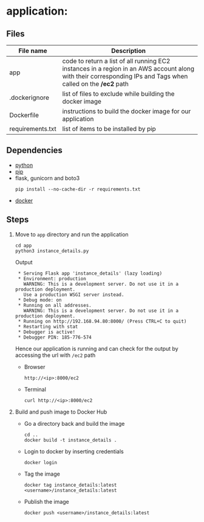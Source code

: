 # application:

## Files
| File name | Description |
| ----------- | ----------- |
| app | code to return a list of all running EC2 instances in a region in an AWS account along with their corresponding IPs and Tags when called on the **/ec2** path |
| .dockerignore | list of files to exclude while building the docker image |
| Dockerfile | instructions to build the docker image for our application |
| requirements.txt | list of items to be installed by pip |

## Dependencies
- [python](https://www.python.org/downloads/)
- [pip](https://pip.pypa.io/en/stable/installation/)
- flask, gunicorn and boto3
  ```
  pip install --no-cache-dir -r requirements.txt
  ```
- [docker](https://docs.docker.com/engine/install/)

## Steps
1. Move to `app` directory and run the application
    ```
    cd app
    python3 instance_details.py
    ```
    Output
    ```
     * Serving Flask app 'instance_details' (lazy loading)
     * Environment: production
       WARNING: This is a development server. Do not use it in a production deployment.
       Use a production WSGI server instead.
     * Debug mode: on
     * Running on all addresses.
       WARNING: This is a development server. Do not use it in a production deployment.
     * Running on http://192.168.94.80:8000/ (Press CTRL+C to quit)
     * Restarting with stat
     * Debugger is active!
     * Debugger PIN: 185-776-574                         
    ```
    
    Hence our application is running and can check for the output by accessing the url with `/ec2` path
    - Browser
       ```
       http://<ip>:8000/ec2
       ```
    - Terminal
       ```
       curl http://<ip>:8000/ec2
       ```
2. Build and push image to Docker Hub
   - Go a directory back and build the image
     ```
     cd ..
     docker build -t instance_details .
     ```
   - Login to docker by inserting credentials
     ```
     docker login
     ```
   - Tag the image
      ```
     docker tag instance_details:latest <username>/instance_details:latest
     ```
   - Publish the image
      ```
     docker push <username>/instance_details:latest
     ```
   
